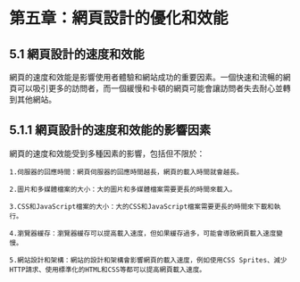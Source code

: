 # 第五章：網頁設計的優化和效能
## 5.1 網頁設計的速度和效能
網頁的速度和效能是影響使用者體驗和網站成功的重要因素。一個快速和流暢的網頁可以吸引更多的訪問者，而一個緩慢和卡頓的網頁可能會讓訪問者失去耐心並轉到其他網站。

## 5.1.1 網頁設計的速度和效能的影響因素
網頁的速度和效能受到多種因素的影響，包括但不限於：

    1.伺服器的回應時間：網頁伺服器的回應時間越長，網頁的載入時間就會越長。

    2.圖片和多媒體檔案的大小：大的圖片和多媒體檔案需要更長的時間來載入。

    3.CSS和JavaScript檔案的大小：大的CSS和JavaScript檔案需要更長的時間來下載和執行。

    4.瀏覽器緩存：瀏覽器緩存可以提高載入速度，但如果緩存過多，可能會導致網頁載入速度變慢。
    
    5.網站設計和架構：網站的設計和架構會影響網頁的載入速度，例如使用CSS Sprites、減少HTTP請求、使用標準化的HTML和CSS等都可以提高網頁載入速度。